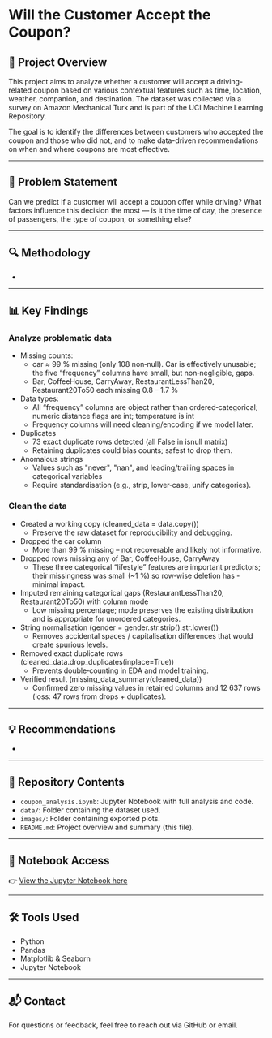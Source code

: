 # Will the Customer Accept the Coupon?

## 📌 Project Overview
This project aims to analyze whether a customer will accept a driving-related coupon based on various contextual features such as time, location, weather, companion, and destination. The dataset was collected via a survey on Amazon Mechanical Turk and is part of the UCI Machine Learning Repository.

The goal is to identify the differences between customers who accepted the coupon and those who did not, and to make data-driven recommendations on when and where coupons are most effective.

---

## 🧪 Problem Statement
Can we predict if a customer will accept a coupon offer while driving? What factors influence this decision the most — is it the time of day, the presence of passengers, the type of coupon, or something else?

---

## 🔍 Methodology
- 

---

## 📊 Key Findings
### Analyze problematic data
- Missing counts: 
	- car ≈ 99 % missing (only 108 non‑null). Car is effectively unusable; the five “frequency” columns have small, but non‑negligible, gaps.
	- Bar, CoffeeHouse, CarryAway, RestaurantLessThan20, Restaurant20To50 each missing 0.8 – 1.7 %
- Data types: 
	- All “frequency” columns are object rather than ordered‑categorical; numeric distance flags are int; temperature is int
	- Frequency columns will need cleaning/encoding if we model later.
- Duplicates
	- 73 exact duplicate rows detected (all False in isnull matrix)
	- Retaining duplicates could bias counts; safest to drop them.
- Anomalous strings
	- Values such as "never", "nan", and leading/trailing spaces in categorical variables
	- Require standardisation (e.g., strip, lower‑case, unify categories).

### Clean the data
- Created a working copy (cleaned_data = data.copy())	
	- Preserve the raw dataset for reproducibility and debugging.
- Dropped the car column	
	- More than 99 % missing – not recoverable and likely not informative.
- Dropped rows missing any of Bar, CoffeeHouse, CarryAway	
	- These three categorical “lifestyle” features are important predictors; their missingness was small (~1 %) so row‑wise deletion has - minimal impact.
- Imputed remaining categorical gaps (RestaurantLessThan20, Restaurant20To50) with column mode
	- Low missing percentage; mode preserves the existing distribution and is appropriate for unordered categories.
- String normalisation (gender = gender.str.strip().str.lower())	
	- Removes accidental spaces / capitalisation differences that would create spurious levels.
- Removed exact duplicate rows (cleaned_data.drop_duplicates(inplace=True))	
	- Prevents double‑counting in EDA and model training.
- Verified result (missing_data_summary(cleaned_data))	
	- Confirmed zero missing values in retained columns and 12 637 rows (loss: 47 rows from drops + duplicates).


---

## 💡 Recommendations
- 

---

## 📁 Repository Contents
- `coupon_analysis.ipynb`: Jupyter Notebook with full analysis and code.
- `data/`: Folder containing the dataset used.
- `images/`: Folder containing exported plots.
- `README.md`: Project overview and summary (this file).

---

## 🔗 Notebook Access
👉 [View the Jupyter Notebook here]()

---

## 🛠️ Tools Used
- Python
- Pandas
- Matplotlib & Seaborn
- Jupyter Notebook

---

## 📬 Contact
For questions or feedback, feel free to reach out via GitHub or email.

